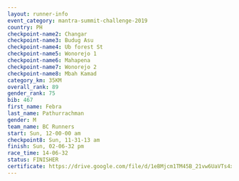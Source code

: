 ```yaml
---
layout: runner-info 
event_category: mantra-summit-challenge-2019 
country: PH
checkpoint-name2: Changar
checkpoint-name3: Budug Asu
checkpoint-name4: Ub forest St
checkpoint-name5: Wonorejo 1
checkpoint-name6: Mahapena
checkpoint-name7: Wonorejo 2
checkpoint-name8: Mbah Kamad
category_km: 35KM 
overall_rank: 89
gender_rank: 75
bib: 467
first_name: Febra
last_name: Pathurrachman
gender: M
team_name: BC Runners
start: Sun, 12-00-00 am
checkpoint8: Sun, 11-31-13 am
finish: Sun, 02-06-32 pm
race_time: 14-06-32
status: FINISHER
certificate: https://drive.google.com/file/d/1eBMjcm1TM45B_21vw6UaVTs4xSEv_36S/view?usp=sharing
---
```

